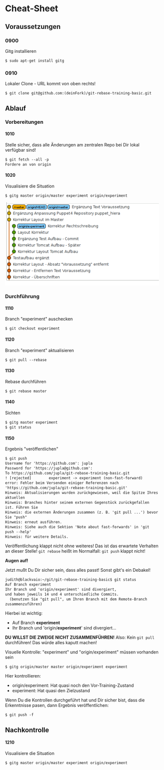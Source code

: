 Cheat-Sheet
===========

Voraussetzungen
---------------

### 0900

Gitg installieren

```
$ sudo apt-get install gitg
```

### 0910

Lokaler Clone - URL kommt von oben rechts!

```
$ git clone git@github.com:(deinFork)/git-rebase-training-basic.git
```

Ablauf
------

### Vorbereitungen

#### 1010

Stelle sicher, dass alle Änderungen am zentralen Repo bei Dir lokal verfügbar sind!

```
$ git fetch --all -p
Fordere an von origin
```

#### 1020

Visualisiere die Situation

```
$ gitg master origin/master experiment origin/experiment
```

![images/start.png](../images/start.png)

### Durchführung

#### 1110

Branch "experiment" auschecken

```
$ git checkout experiment
```

#### 1120

Branch "experiment" aktualisieren

```
$ git pull --rebase
```

#### 1130

Rebase durchführen

```
$ git rebase master
```

#### 1140

Sichten

```
$ gitg master experiment
$ git status
```

#### 1150

Ergebnis "veröffentlichen"

```
$ git push
Username for 'https://github.com': jupla
Password for 'https://jupla@github.com':
To https://github.com/jupla/git-rebase-training-basic.git
! [rejected]        experiment -> experiment (non-fast-forward)
error: Fehler beim Versenden einiger Referenzen nach 'https://github.com/jupla/git-rebase-training-basic.git'
Hinweis: Aktualisierungen wurden zurückgewiesen, weil die Spitze Ihres aktuellen
Hinweis: Branches hinter seinem externen Gegenstück zurückgefallen ist. Führen Sie
Hinweis: die externen Änderungen zusammen (z. B. 'git pull ...') bevor Sie "push"
Hinweis: erneut ausführen.
Hinweis: Siehe auch die Sektion 'Note about fast-forwards' in 'git push --help'
Hinweis: für weitere Details.
```

Veröffentlichung klappt nicht ohne weiteres!
Das ist das erwartete Verhalten an dieser Stelle!
`git rebase` heißt im Normalfall: `git push` klappt nicht!

**Augen auf!**

Jetzt mußt Du Dir sicher sein, dass alles passt!
Sonst gibt's ein Debakel!

```
judith@blackvaio:~/git/git-rebase-training-basic$ git status
Auf Branch experiment
Ihr Branch und 'origin/experiment' sind divergiert,
und haben jeweils 14 und 4 unterschiedliche Commits.
  (benutzen Sie "git pull", um Ihren Branch mit dem Remote-Branch zusammenzuführen)
```

Hierbei ist wichtig:
- Auf Branch **experiment**
- Ihr Branch und 'origin/**experiment**' sind divergiert...

**DU WILLST DIE ZWEIGE NICHT ZUSAMMENFÜHREN!** Also: Kein `git pull` durchführen!
Das würde alles kaputt machen!


Visuelle Kontrolle: "experiment" und "origin/experiment" müssen vorhanden sein

```
$ gitg origin/master master origin/experiment experiment
```

Hier kontrollieren:

- origin/experiment: Hat quasi noch den Vor-Training-Zustand
- experiment: Hat quasi den Zielzustand

Wenn Du die Kontrollen durchgeführt hat und Dir sicher bist,
dass die Erkenntnisse pasen, dann Ergebnis veröffentlichen:

```
$ git push -f
```


Nachkontrolle
-------------

#### 1210

Visualisiere die Situation

```
$ gitg master origin/master experiment origin/experiment
```

<html>
<p></p>
<p></p>
<p></p>
<p></p>
<p></p>
<p></p>
<p></p>
<p></p>
<p></p>
<p></p>
<p></p>
<p></p>
<p></p>
<p></p>
<p></p>
<p></p>
<p></p>
<p></p>
<p></p>
<p></p>
<p></p>
<p></p>
<p></p>
<p></p>
<p></p>
<p></p>
<p></p>
<p></p>
<p></p>
<p></p>
<p></p>
<p></p>
<p></p>
<p></p>
<p></p>
<p></p>
<p></p>
<p></p>
<p></p>
<p></p>
<p></p>
<p></p>
<p></p>
<p></p>
</html>
